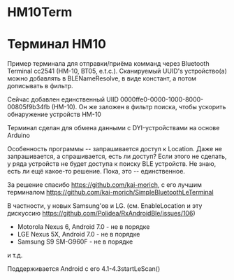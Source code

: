 # HM10Term
Терминал HM10
=============
Пример терминала для отправки/приёма комманд через Bluetooth Terminal cc2541 (HM-10, BT05, e.t.c.).
Сканируемый UUID's устройство(а) можно добавлять в BLENameResolve, в виде констант, а потом дописывать
в фильтр.

Сейчас добавлен единственный UIID 0000ffe0-0000-1000-8000-00805f9b34fb (HM-10). Он же заложен в фильтр поиска, чтобы ускорить обнаружение устройств HM-10

Терминал сделан для обмена данными с DYI-устройствами на основе Arduino

Особенность программы -- запрашивается доступ к Location. Даже не запрашивается, а спрашивается,
есть ли доступ? Если этого не сделать, у ряда устройств не будет доступа к поиску BLE устройств.
Не знаю, есть ли ещё какое-то решение. Пока, это -- единственное.

За решение спасибо https://github.com/kai-morich, с его лучшим терминалом https://github.com/kai-morich/SimpleBluetoothLeTerminal

В частности, у новых Samsung'ов и LG. (см. EnableLocation и эту дискуссию https://github.com/Polidea/RxAndroidBle/issues/106)
 * Motorola Nexus 6, Android 7.0 - не в порядке
 * LGE Nexus 5X, Android 7.0 - не в порядке
 * Samsung S9 SM-G960F - не в порядке

и т.д.

Поддерживается Android с его 4.1-4.3startLeScan()

